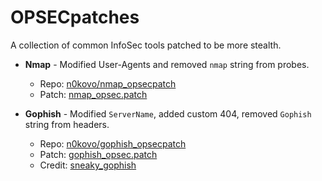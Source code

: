 # OPSECpatches
A collection of common InfoSec tools patched to be more stealth.

- **Nmap** - Modified User-Agents and removed `nmap` string from probes.
  - Repo: [n0kovo/nmap_opsecpatch](https://github.com/n0kovo/nmap_opsecpatch)
  - Patch: [nmap_opsec.patch](nmap_opsec.patch)

- **Gophish** - Modified `ServerName`, added custom 404, removed `Gophish` string from headers.
  - Repo: [n0kovo/gophish_opsecpatch](https://github.com/n0kovo/gophish_opsecpatch)
  - Patch: [gophish_opsec.patch](gophish_opsec.patch)
  - Credit: [sneaky_gophish](https://github.com/puzzlepeaches/sneaky_gophish)
